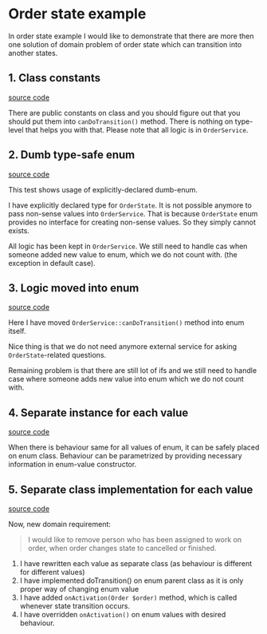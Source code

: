 # Order state example

In order state example I would like to demonstrate that there are more then one solution of domain problem of order state which can transition into another states.

## 1. Class constants

[source code](refactoring-1.phpt)

There are public constants on class and you should figure out that you should put them into `canDoTransition()` method. There is nothing on type-level that helps you with that. Please note that all logic is in `OrderService`.

## 2. Dumb type-safe enum

[source code](refactoring-2.phpt)

This test shows usage of explicitly-declared dumb-enum.

I have explicitly declared type for `OrderState`. It is not possible anymore to pass non-sense values into `OrderService`. That is because `OrderState` enum provides no interface for creating non-sense values. So they simply cannot exists.

All logic has been kept in `OrderService`. We still need to handle cas when someone added new value to enum, which we do not count with. (the exception in default case).

## 3. Logic moved into enum

[source code](refactoring-3.phpt)

Here I have moved `OrderService::canDoTransition()` method into enum itself.

Nice thing is that we do not need anymore external service for asking `OrderState`-related questions.

Remaining problem is that there are still lot of ifs and we still need to handle case where someone adds new value into enum which we do not count with.

## 4. Separate instance for each value

[source code](refactoring-4.phpt)

When there is behaviour same for all values of enum, it can be safely placed on enum class. Behaviour can be parametrized by providing necessary information in enum-value constructor.

## 5. Separate class implementation for each value

[source code](refactoring-5.phpt)

Now, new domain requirement:

> I would like to remove person who has been assigned to work on order, when order changes state to cancelled or finished.

1. I have rewritten each value as separate class (as behaviour is different for different values)
2. I have implemented doTransition() on enum parent class as it is only proper way of changing enum value
3. I have added `onActivation(Order $order)` method, which is called whenever state transition occurs.
3. I have overridden `onActivation()` on enum values with desired behaviour.

